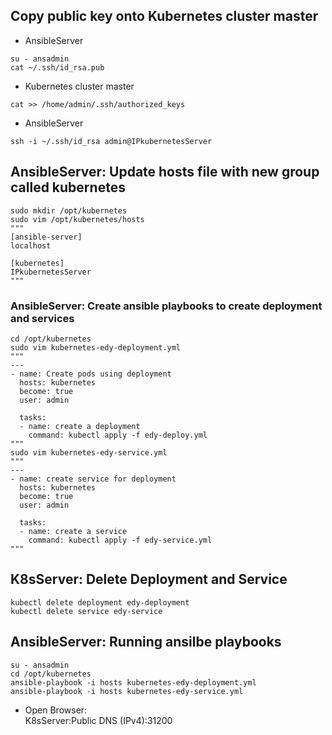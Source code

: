 ## Copy public key onto Kubernetes cluster master
- AnsibleServer
```
su - ansadmin 
cat ~/.ssh/id_rsa.pub
```

- Kubernetes cluster master
```
cat >> /home/admin/.ssh/authorized_keys
```

- AnsibleServer
```
ssh -i ~/.ssh/id_rsa admin@IPkubernetesServer
```

## AnsibleServer: Update hosts file with new group called kubernetes
```
sudo mkdir /opt/kubernetes
sudo vim /opt/kubernetes/hosts
"""
[ansible-server]
localhost

[kubernetes]
IPkubernetesServer
"""
```

### AnsibleServer: Create ansible playbooks to create deployment and services
```
cd /opt/kubernetes
sudo vim kubernetes-edy-deployment.yml
"""
---
- name: Create pods using deployment 
  hosts: kubernetes 
  become: true
  user: admin
 
  tasks: 
  - name: create a deployment
    command: kubectl apply -f edy-deploy.yml
"""
sudo vim kubernetes-edy-service.yml
"""
---
- name: create service for deployment
  hosts: kubernetes
  become: true
  user: admin

  tasks:
  - name: create a service
    command: kubectl apply -f edy-service.yml
"""
```

## K8sServer: Delete Deployment and Service
```
kubectl delete deployment edy-deployment
kubectl delete service edy-service
```

## AnsibleServer: Running ansilbe playbooks
```
su - ansadmin 
cd /opt/kubernetes
ansible-playbook -i hosts kubernetes-edy-deployment.yml
ansible-playbook -i hosts kubernetes-edy-service.yml
```
- Open Browser:  
	K8sServer:Public DNS (IPv4):31200